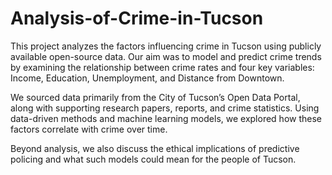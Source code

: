 # Analysis-of-Crime-in-Tucson

This project analyzes the factors influencing crime in Tucson using publicly available open-source data. Our aim was to model and predict crime trends by examining the relationship between crime rates and four key variables: Income, Education, Unemployment, and Distance from Downtown.

We sourced data primarily from the City of Tucson’s Open Data Portal, along with supporting research papers, reports, and crime statistics. Using data-driven methods and machine learning models, we explored how these factors correlate with crime over time.

Beyond analysis, we also discuss the ethical implications of predictive policing and what such models could mean for the people of Tucson.
